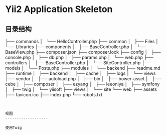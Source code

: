 Yii2 Application Skeleton
===================================

目录结构
------------
├── commands
│   └── HelloController.php
├── common
│   ├── Files
│   └── Libraries
├── components
│   ├── BaseController.php
│   └── BaseView.php
├── composer.json
├── composer.lock
├── config
│   ├── console.php
│   ├── db.php
│   ├── params.php
│   └── web.php
├── controllers
│   ├── BaseController.php
│   └── SiteController.php
├── models
│   └── Posts.php
├── modules
│   └── backend
├── readme.md
├── runtime
│   ├── backend
│   ├── cache
│   ├── logs
│   └── views
├── vendor
│   ├── autoload.php
│   ├── bin
│   ├── bower-asset
│   ├── cebe
│   ├── composer
│   ├── ezyang
│   ├── leeoniya
│   ├── symfony
│   ├── twig
│   └── yiisoft
├── views
│   └── site
└── web
    ├── assets
    ├── favicon.ico
    ├── index.php
    └── robots.txt
```


视图
-------------------

使用Twig